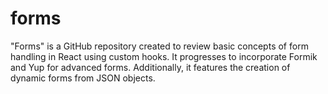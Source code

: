 # forms

"Forms" is a GitHub repository created to review basic concepts of form handling in React using custom hooks. It progresses to incorporate Formik and Yup for advanced forms. Additionally, it features the creation of dynamic forms from JSON objects.
